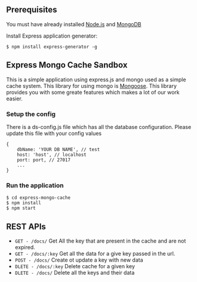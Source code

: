## Prerequisites

You must have already installed [Node.js](https://nodejs.org/) and  [MongoDB](https://www.mongodb.com/)

Install Express application generator:
```
$ npm install express-generator -g
```

## Express Mongo Cache Sandbox

This is a simple application using express.js and mongo used as a simple cache system. This library for using mongo is [Mongoose](https://mongoosejs.com/). This library provides you with some greate features which makes a lot of our work easier.


### Setup the config

There is a ds-config.js file which has all the database configuration. Please update this file with your config values

```$xslt
{
    dbName: 'YOUR DB NAME', // test
    host: 'host', // localhost
    port: port, // 27017
    ...
}
```


### Run the application

```
$ cd express-mongo-cache
$ npm install
$ npm start 

```



## REST APIs

 - `GET - /docs/`  Get All the key that are present in the cache and are not expired.
 - `GET - /docs/:key` Get all the data for a give key passed in the url.
 - `POST - /docs/`  Create ot update a key with new data
 - `DLETE - /docs/:key` Delete cache for a given key
 - `DLETE - /docs/` Delete all the keys and their data